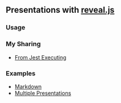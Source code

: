 ## Presentations with [reveal.js](https://revealjs.com/)

### Usage


### My Sharing

- [From Jest Executing](http://localhost:8000/fish/from-jest-executing.html#/)

### Examples

- [Markdown](http://localhost:8000/examples/markdown.html)
- [Multiple Presentations](http://localhost:8000/examples/multiple-presentations.html)
